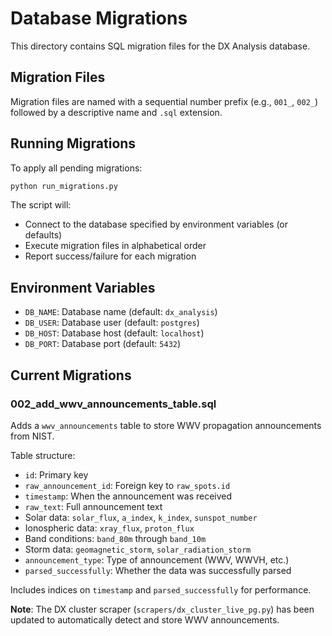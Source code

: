 # Database Migrations

This directory contains SQL migration files for the DX Analysis database.

## Migration Files

Migration files are named with a sequential number prefix (e.g., `001_`, `002_`) followed by a descriptive name and `.sql` extension.

## Running Migrations

To apply all pending migrations:

```bash
python run_migrations.py
```

The script will:
- Connect to the database specified by environment variables (or defaults)
- Execute migration files in alphabetical order
- Report success/failure for each migration

## Environment Variables

- `DB_NAME`: Database name (default: `dx_analysis`)
- `DB_USER`: Database user (default: `postgres`)
- `DB_HOST`: Database host (default: `localhost`)
- `DB_PORT`: Database port (default: `5432`)

## Current Migrations

### 002_add_wwv_announcements_table.sql
Adds a `wwv_announcements` table to store WWV propagation announcements from NIST.

Table structure:
- `id`: Primary key
- `raw_announcement_id`: Foreign key to `raw_spots.id`
- `timestamp`: When the announcement was received
- `raw_text`: Full announcement text
- Solar data: `solar_flux`, `a_index`, `k_index`, `sunspot_number`
- Ionospheric data: `xray_flux`, `proton_flux`
- Band conditions: `band_80m` through `band_10m`
- Storm data: `geomagnetic_storm`, `solar_radiation_storm`
- `announcement_type`: Type of announcement (WWV, WWVH, etc.)
- `parsed_successfully`: Whether the data was successfully parsed

Includes indices on `timestamp` and `parsed_successfully` for performance.

**Note**: The DX cluster scraper (`scrapers/dx_cluster_live_pg.py`) has been updated to automatically detect and store WWV announcements.
